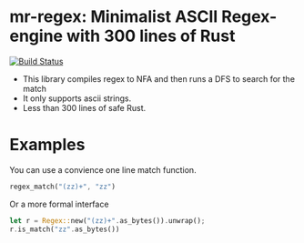 # mr-regex: Minimalist ASCII Regex-engine with 300 lines of Rust

[![Build Status](https://travis-ci.com/MnO2/mr-regex.svg?branch=master)](https://travis-ci.com/MnO2/mr-regex)

* This library compiles regex to NFA and then runs a DFS to search for the match
* It only supports ascii strings.
* Less than 300 lines of safe Rust.

# Examples

You can use a convience one line match function.

```rust
regex_match("(zz)+", "zz")
```

Or a more formal interface

```rust
let r = Regex::new("(zz)+".as_bytes()).unwrap();
r.is_match("zz".as_bytes())
```
